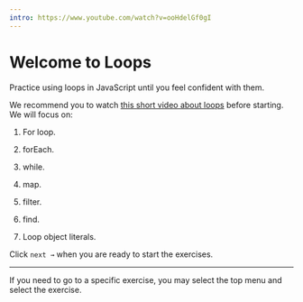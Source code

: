 ```yaml
---
intro: https://www.youtube.com/watch?v=ooHdelGf0gI
---
```



# Welcome to Loops

Practice using loops in JavaScript until you feel confident with them.

We recommend you to watch [this short video about loops](https://www.youtube.com/watch?v=U3ZlQSOcOI0) before starting. We will focus on:

1. For loop.

2. forEach.

3. while.

4. map.

5. filter.

6. find.

7. Loop object literals.

Click `next →` when you are ready to start the exercises.

***
If you need to go to a specific exercise, you may select the top menu and select the exercise.
